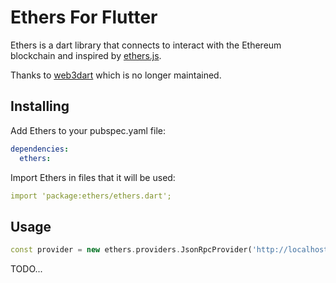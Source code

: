 # Ethers For Flutter

Ethers is a dart library that connects to interact with the Ethereum blockchain and inspired by [ethers.js](https://github.com/ethers-io/ethers.js/).

Thanks to [web3dart](https://github.com/simolus3/web3dart) which is no longer maintained.

## Installing

Add Ethers to your pubspec.yaml file:

```yaml
dependencies:
  ethers:
```

Import Ethers in files that it will be used:

```yaml
import 'package:ethers/ethers.dart';
```

## Usage

```dart
const provider = new ethers.providers.JsonRpcProvider('http://localhost:7545');


```

TODO...
